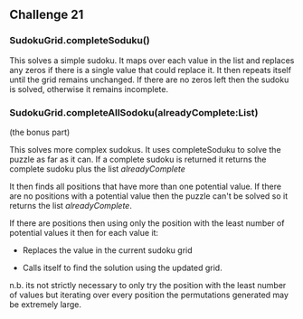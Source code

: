 ## Challenge 21 ##

### SudokuGrid.completeSoduku() 
 
This solves a simple sudoku. It maps over each value in the list and replaces any zeros if there is a single value that could replace it. It then repeats itself until the grid remains unchanged.
If there are no zeros left then the sudoku is solved, otherwise it remains incomplete.
 
### SudokuGrid.completeAllSodoku(alreadyComplete:List<SudokuGrid>)  
(the bonus part) 

This solves more complex sudokus. It uses completeSoduku to solve the puzzle as far as it can.
If a complete sudoku is returned it returns the complete sudoku plus the list *alreadyComplete* 
 
It then finds all positions that have more than one potential value.
If there are no positions with a potential value then the puzzle can't be solved so it returns the list *alreadyComplete*.

If there are positions then using only the position with the least number of potential values it then for each value it:

+ Replaces the value in the current sudoku grid

+ Calls itself to find the solution using the updated grid. 

n.b. its not strictly necessary to only try the position with the least number of values but iterating over every position the permutations generated may be extremely large.
